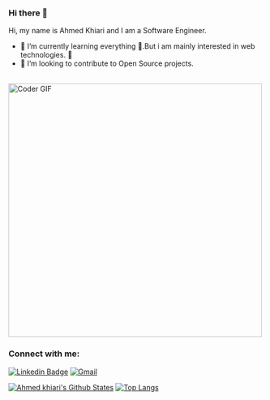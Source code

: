 ### Hi there 👋 
Hi, my name is Ahmed Khiari and I am a Software Engineer.
- 🌱 I’m currently learning everything 🤣.But i am mainly interested in web technologies. 💪 
- 👯 I’m looking to contribute to Open Source projects.
 <br>
    <img src="https://media.giphy.com/media/SWoSkN6DxTszqIKEqv/giphy.gif" alt="Coder GIF" width="500">

 </abc>

### Connect with me:
[![Linkedin Badge](https://img.shields.io/badge/-Ahmedkr-blue?style=flat-square&logo=Linkedin&logoColor=white&link=https://www.linkedin.com/in/ahmedkr/)](https://www.linkedin.com/in/ahmedkr/)
[![Gmail](https://img.shields.io/badge/-Ahmedkr-c14438?style=flat&logo=Gmail&logoColor=white)](mailto:ahmed.khiari2@esprit.tn)


[![Ahmed khiari's Github States](https://github-readme-stats.vercel.app/api?username=Ahmedkr5&show_icons=true&theme=dracula)](https://github.com/Ahmedkr5/github-readme-stats)
[![Top Langs](https://github-readme-stats.vercel.app/api/top-langs/?username=Ahmedkr5&layout=compact)](https://github.com/anuraghazra/github-readme-stats)



